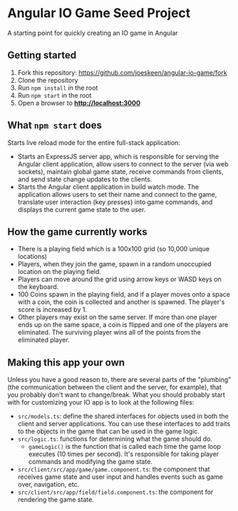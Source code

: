 # Angular IO Game Seed Project

A starting point for quickly creating an IO game in Angular

## Getting started

1. Fork this repository: <https://github.com/joeskeen/angular-io-game/fork>
1. Clone the repository
1. Run `npm install` in the root
1. Run `npm start` in the root
1. Open a browser to **<http://localhost:3000>**

## What `npm start` does

Starts live reload mode for the entire full-stack application:

- Starts an ExpressJS server app, which is responsible for serving the
  Angular client application, allow users to connect to the server (via
  web sockets), maintain global game state, receive commands from clients,
  and send state change updates to the clients.
- Starts the Angular client application in build watch mode. The application
  allows users to set their name and connect to the game, translate user
  interaction (key presses) into game commands, and displays the current
  game state to the user.

## How the game currently works

- There is a playing field which is a 100x100 grid (so 10,000 unique locations)
- Players, when they join the game, spawn in a random unoccupied location on the
  playing field.
- Players can move around the grid using arrow keys or WASD keys on the keyboard.
- 100 Coins spawn in the playing field, and if a player moves onto a space with
  a coin, the coin is collected and another is spawned. The player's score is
  increased by 1.
- Other players may exist on the same server. If more than one player ends up on
  the same space, a coin is flipped and one of the players are eliminated. The
  surviving player wins all of the points from the eliminated player.

## Making this app your own

Unless you have a good reason to, there are several parts of the "plumbing" (the
communication between the client and the server, for example), that you probably
don't want to change/break. What you should probably start with for customizing
your IO app is to look at the following files:

- `src/models.ts`: define the shared interfaces for objects used in both the
  client and server applications. You can use these interfaces to add traits to
  the objects in the game that can be used in the game logic.
- `src/logic.ts`: functions for determining what the game should do.
  - `gameLogic()` is the function that is called each time the game loop executes
    (10 times per second). It's responsible for taking player commands
    and modifying the game state.
- `src/client/src/app/game/game.component.ts`: the component that
  receives game state and user input and handles events such as game
  over, navigation, etc.
- `src/client/src/app/field/field.component.ts`: the component for
  rendering the game state.
